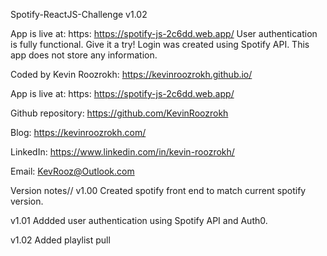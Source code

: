Spotify-ReactJS-Challenge v1.02

App is live at: https: https://spotify-js-2c6dd.web.app/
User authentication is fully functional. Give it a try! Login was created using Spotify API. This app does not store any information.

Coded by Kevin Roozrokh: https://kevinroozrokh.github.io/

App is live at: https: https://spotify-js-2c6dd.web.app/

Github repository: https://github.com/KevinRoozrokh

Blog: https://kevinroozrokh.com/

LinkedIn: https://www.linkedin.com/in/kevin-roozrokh/

Email: KevRooz@Outlook.com


Version notes//
v1.00
Created spotify front end to match current spotify version.

v1.01
Addded user authentication using Spotify API and Auth0.

v1.02
Added playlist pull



